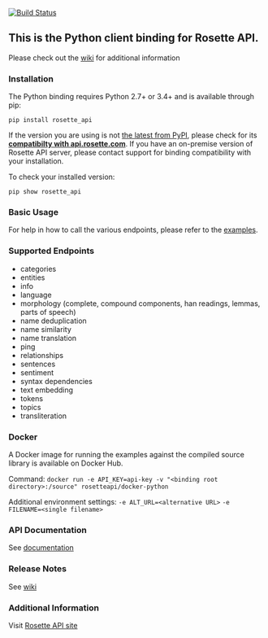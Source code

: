 [![Build Status](https://travis-ci.org/rosette-api/python.svg?branch=master)](https://travis-ci.org/rosette-api/python)
   
## This is the Python client binding for Rosette API.
Please check out the [wiki](https://github.com/rosette-api/python/wiki) for additional information

### Installation

The Python binding requires Python 2.7+ or 3.4+ and is available through pip:

`pip install rosette_api`

If the version you are using is not [the latest from PyPI](https://pypi.org/project/rosette_api/#history),
please check for its [**compatibilty with api.rosette.com**](https://developer.rosette.com/features-and-functions?python).
If you have an on-premise version of Rosette API server, please contact support for
binding compatibility with your installation.

To check your installed version:

`pip show rosette_api`

### Basic Usage

For help in how to call the various endpoints, please refer to the [examples](https://github.com/rosette-api/python/tree/develop/examples).

### Supported Endpoints
- categories
- entities
- info
- language
- morphology (complete, compound components, han readings, lemmas, parts of speech)
- name deduplication
- name similarity
- name translation
- ping
- relationships
- sentences
- sentiment
- syntax dependencies
- text embedding
- tokens
- topics
- transliteration

### Docker
A Docker image for running the examples against the compiled source library is available on Docker Hub.

Command: `docker run -e API_KEY=api-key -v "<binding root directory>:/source" rosetteapi/docker-python`

Additional environment settings:
`-e ALT_URL=<alternative URL>`
`-e FILENAME=<single filename>`

### API Documentation
See [documentation](http://rosette-api.github.io/python)

### Release Notes
See [wiki](https://github.com/rosette-api/python/wiki/Release-Notes)

### Additional Information
Visit [Rosette API site](https://developer.rosette.com)
